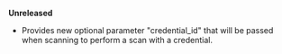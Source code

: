 **Unreleased**
* Provides new optional parameter "credential_id" that will be passed when scanning to perform a scan with a credential.